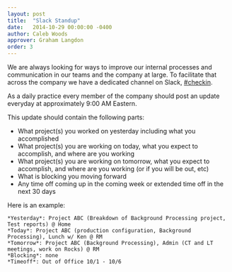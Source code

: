```yaml
---
layout: post
title:  "Slack Standup"
date:   2014-10-29 00:00:00 -0400
author: Caleb Woods
approver: Graham Langdon
order: 3
---
```


We are always looking for ways to improve our internal processes and communication in our teams and the company at large. To facilitate that across the company we have a dedicated channel on Slack, [#checkin](https://rolemodelsoftware.slack.com/messages/checkin/).

As a daily practice every member of the company should post an update everyday at approximately 9:00 AM Eastern.

This update should contain the following parts:

* What project(s) you worked on yesterday including what you
  accomplished
* What project(s) you are working on today, what you expect to accomplish, and where are you working
* What project(s) you are working on tomorrow, what you expect to accomplish, and where are you working (or if you will be out, etc)
* What is blocking you moving forward
* Any time off coming up in the coming week or extended time off in the next 30 days

Here is an example:

```
*Yesterday*: Project ABC (Breakdown of Background Processing project, Test reports) @ Home
*Today*: Project ABC (production configuration, Background Processing), Lunch w/ Ken @ RM
*Tomorrow*: Project ABC (Background Processing), Admin (CT and LT meetings, work on Rocks) @ RM
*Blocking*: none
*Timeoff*: Out of Office 10/1 - 10/6
```
